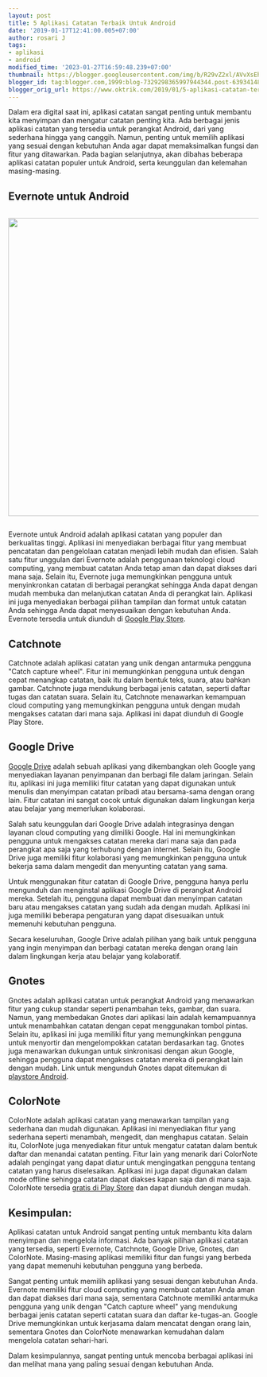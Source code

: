 ```yaml
---
layout: post
title: 5 Aplikasi Catatan Terbaik Untuk Android
date: '2019-01-17T12:41:00.005+07:00'
author: rosari J
tags:
- aplikasi
- android
modified_time: '2023-01-27T16:59:48.239+07:00'
thumbnail: https://blogger.googleusercontent.com/img/b/R29vZ2xl/AVvXsEhp00gxuFNK7-hNSGY7yJBiroacYdVZpLifqjOZ6o2CcRcaB0dWpD_dYFPh6EBcWvVQO67D9y-3PUjLrGWV1pakKAgBngWcxqO4TSimKd523vfocwU5Zh-pVnxl_pT_EZ_OiWE7B-ADO_GjA8XGLPgFrUFr-1qW8Yg4OBhIR0v5fPNr3H8uZfmX500JwA/s72-c/notes-800x500.jpg
blogger_id: tag:blogger.com,1999:blog-7329298365997944344.post-6393414818426421898
blogger_orig_url: https://www.oktrik.com/2019/01/5-aplikasi-catatan-terbaik-untuk-android.html
---
```


<p>Dalam era digital saat ini, aplikasi catatan sangat penting untuk membantu kita menyimpan dan mengatur catatan penting kita. Ada berbagai jenis aplikasi catatan yang tersedia untuk perangkat Android, dari yang sederhana hingga yang canggih. Namun, penting untuk memilih aplikasi yang sesuai dengan kebutuhan Anda agar dapat memaksimalkan fungsi dan fitur yang ditawarkan. Pada bagian selanjutnya, akan dibahas beberapa aplikasi catatan populer untuk Android, serta keunggulan dan kelemahan masing-masing.</p>
<h2>Evernote untuk Android</h2>
<div class="separator" style="clear: both;"><a href="https://blogger.googleusercontent.com/img/b/R29vZ2xl/AVvXsEhp00gxuFNK7-hNSGY7yJBiroacYdVZpLifqjOZ6o2CcRcaB0dWpD_dYFPh6EBcWvVQO67D9y-3PUjLrGWV1pakKAgBngWcxqO4TSimKd523vfocwU5Zh-pVnxl_pT_EZ_OiWE7B-ADO_GjA8XGLPgFrUFr-1qW8Yg4OBhIR0v5fPNr3H8uZfmX500JwA/s800/notes-800x500.jpg" style="display: block; padding: 1em 0; text-align: center; "><img alt="" border="0" width="600" data-original-height="500" data-original-width="800" src="https://blogger.googleusercontent.com/img/b/R29vZ2xl/AVvXsEhp00gxuFNK7-hNSGY7yJBiroacYdVZpLifqjOZ6o2CcRcaB0dWpD_dYFPh6EBcWvVQO67D9y-3PUjLrGWV1pakKAgBngWcxqO4TSimKd523vfocwU5Zh-pVnxl_pT_EZ_OiWE7B-ADO_GjA8XGLPgFrUFr-1qW8Yg4OBhIR0v5fPNr3H8uZfmX500JwA/s600/notes-800x500.jpg"/></a></div>
<p>Evernote untuk Android adalah aplikasi catatan yang populer dan berkualitas tinggi. Aplikasi ini menyediakan berbagai fitur yang membuat pencatatan dan pengelolaan catatan menjadi lebih mudah dan efisien. Salah satu fitur unggulan dari Evernote adalah penggunaan teknologi cloud computing, yang membuat catatan Anda tetap aman dan dapat diakses dari mana saja. Selain itu, Evernote juga memungkinkan pengguna untuk menyinkronkan catatan di berbagai perangkat sehingga Anda dapat dengan mudah membuka dan melanjutkan catatan Anda di perangkat lain. Aplikasi ini juga menyediakan berbagai pilihan tampilan dan format untuk catatan Anda sehingga Anda dapat menyesuaikan dengan kebutuhan Anda. Evernote tersedia untuk diunduh di <a href="https://evernote.com/download/android">Google Play Store</a>.</p>
<h2>Catchnote</h2>
<p>Catchnote adalah aplikasi catatan yang unik dengan antarmuka pengguna "Catch capture wheel". Fitur ini memungkinkan pengguna untuk dengan cepat menangkap catatan, baik itu dalam bentuk teks, suara, atau bahkan gambar. Catchnote juga mendukung berbagai jenis catatan, seperti daftar tugas dan catatan suara. Selain itu, Catchnote menawarkan kemampuan cloud computing yang memungkinkan pengguna untuk dengan mudah mengakses catatan dari mana saja. Aplikasi ini dapat diunduh di Google Play Store.</p>
<h2>Google Drive</h2>
<p><a href="https://play.google.com/store/apps/details?id=com.google.android.apps.docs&amp;hl=en">Google Drive</a> adalah sebuah aplikasi yang dikembangkan oleh Google yang menyediakan layanan penyimpanan dan berbagi file dalam jaringan. Selain itu, aplikasi ini juga memiliki fitur catatan yang dapat digunakan untuk menulis dan menyimpan catatan pribadi atau bersama-sama dengan orang lain. Fitur catatan ini sangat cocok untuk digunakan dalam lingkungan kerja atau belajar yang memerlukan kolaborasi.</p>
<p>Salah satu keunggulan dari Google Drive adalah integrasinya dengan layanan cloud computing yang dimiliki Google. Hal ini memungkinkan pengguna untuk mengakses catatan mereka dari mana saja dan pada perangkat apa saja yang terhubung dengan internet. Selain itu, Google Drive juga memiliki fitur kolaborasi yang memungkinkan pengguna untuk bekerja sama dalam mengedit dan menyunting catatan yang sama.</p>
<p>Untuk menggunakan fitur catatan di Google Drive, pengguna hanya perlu mengunduh dan menginstal aplikasi Google Drive di perangkat Android mereka. Setelah itu, pengguna dapat membuat dan menyimpan catatan baru atau mengakses catatan yang sudah ada dengan mudah. Aplikasi ini juga memiliki beberapa pengaturan yang dapat disesuaikan untuk memenuhi kebutuhan pengguna.</p>
<p>Secara keseluruhan, Google Drive adalah pilihan yang baik untuk pengguna yang ingin menyimpan dan berbagi catatan mereka dengan orang lain dalam lingkungan kerja atau belajar yang kolaboratif.</p>
<h2>Gnotes</h2>
<p>Gnotes adalah aplikasi catatan untuk perangkat Android yang menawarkan fitur yang cukup standar seperti penambahan teks, gambar, dan suara. Namun, yang membedakan Gnotes dari aplikasi lain adalah kemampuannya untuk menambahkan catatan dengan cepat menggunakan tombol pintas. Selain itu, aplikasi ini juga memiliki fitur yang memungkinkan pengguna untuk menyortir dan mengelompokkan catatan berdasarkan tag. Gnotes juga menawarkan dukungan untuk sinkronisasi dengan akun Google, sehingga pengguna dapat mengakses catatan mereka di perangkat lain dengan mudah. Link untuk mengunduh Gnotes dapat ditemukan di <a href="https://play.google.com/store/apps/details?id=org.dayup.gnotes&amp;hl=en">playstore Android</a>.</p>
<h2>ColorNote</h2>
<p>ColorNote adalah aplikasi catatan yang menawarkan tampilan yang sederhana dan mudah digunakan. Aplikasi ini menyediakan fitur yang sederhana seperti menambah, mengedit, dan menghapus catatan. Selain itu, ColorNote juga menyediakan fitur untuk mengatur catatan dalam bentuk daftar dan menandai catatan penting. Fitur lain yang menarik dari ColorNote adalah pengingat yang dapat diatur untuk mengingatkan pengguna tentang catatan yang harus diselesaikan. Aplikasi ini juga dapat digunakan dalam mode offline sehingga catatan dapat diakses kapan saja dan di mana saja. ColorNote tersedia <a href="https://play.google.com/store/apps/details?id=com.socialnmobile.dictapps.notepad.color.note&amp;hl=en">gratis di Play Store</a> dan dapat diunduh dengan mudah.</p>
<h2>Kesimpulan:</h2>
<p>Aplikasi catatan untuk Android sangat penting untuk membantu kita dalam menyimpan dan mengelola informasi. Ada banyak pilihan aplikasi catatan yang tersedia, seperti Evernote, Catchnote, Google Drive, Gnotes, dan ColorNote. Masing-masing aplikasi memiliki fitur dan fungsi yang berbeda yang dapat memenuhi kebutuhan pengguna yang berbeda.</p>
<p>Sangat penting untuk memilih aplikasi yang sesuai dengan kebutuhan Anda. Evernote memiliki fitur cloud computing yang membuat catatan Anda aman dan dapat diakses dari mana saja, sementara Catchnote memiliki antarmuka pengguna yang unik dengan "Catch capture wheel" yang mendukung berbagai jenis catatan seperti catatan suara dan daftar ke-tugas-an. Google Drive memungkinkan untuk kerjasama dalam mencatat dengan orang lain, sementara Gnotes dan ColorNote menawarkan kemudahan dalam mengelola catatan sehari-hari.</p>
<p>Dalam kesimpulannya, sangat penting untuk mencoba berbagai aplikasi ini dan melihat mana yang paling sesuai dengan kebutuhan Anda.</p>